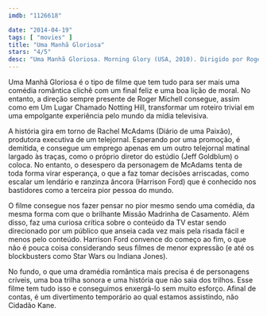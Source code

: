 ```yaml
---
imdb: "1126618"

date: "2014-04-19"
tags: [ "movies" ]
title: "Uma Manhã Gloriosa"
stars: "4/5"
desc: "Uma Manhã Gloriosa. Morning Glory (USA, 2010). Dirigido por Roger Michell. Escrito por Aline Brosh McKenna. Com Rachel McAdams, Noah Bean, Jack Davidson, Vanessa Aspillaga, Jeff Hiller, Linda Powell, Mike Hydeck, Joseph J. Vargas, Mario Frieson."
---
```

Uma Manhã Gloriosa é o tipo de filme que tem tudo para ser mais uma comédia romântica clichê com um final feliz e uma boa lição de moral. No entanto, a direção sempre presente de Roger Michell consegue, assim como em Um Lugar Chamado Notting Hill, transformar um roteiro trivial em uma empolgante experiência pelo mundo da mídia televisiva.

A história gira em torno de Rachel McAdams (Diário de uma Paixão), produtora executiva de um telejornal. Esperando por uma promoção, é demitida, e consegue um emprego apenas em um outro telejornal matinal largado às traças, como o próprio diretor do estúdio (Jeff Goldblum) o coloca. No entanto, o desespero da personagem de McAdams tenta de toda forma virar esperança, o que a faz tomar decisões arriscadas, como escalar um lendário e ranzinza âncora (Harrison Ford) que é conhecido nos bastidores como a terceira pior pessoa do mundo.

O filme consegue nos fazer pensar no pior mesmo sendo uma comédia, da mesma forma com que o brilhante Missão Madrinha de Casamento. Além disso, faz uma curiosa crítica sobre o conteúdo da TV estar sendo direcionado por um público que anseia cada vez mais pela risada fácil e menos pelo conteúdo. Harrison Ford convence do começo ao fim, o que não é pouca coisa considerando seus filmes de menor expressão (e até os blockbusters como Star Wars ou Indiana Jones).

No fundo, o que uma dramédia romântica mais precisa é de personagens críveis, uma boa trilha sonora e uma história que não saia dos trilhos. Esse filme tem tudo isso e conseguimos enxergá-lo sem muito esforço. Afinal de contas, é um divertimento temporário ao qual estamos assistindo, não Cidadão Kane.
